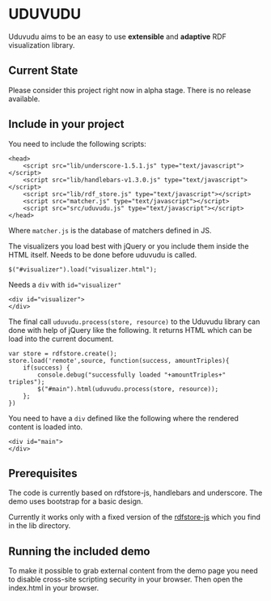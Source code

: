 UDUVUDU
=======

Uduvudu aims to be an easy to use **extensible** and **adaptive** RDF visualization library.

Current State
-------------
Please consider this project right now in alpha stage. There is no release available.

Include in your project
-----------------------

You need to include the following scripts:

    <head>
        <script src="lib/underscore-1.5.1.js" type="text/javascript"></script>
        <script src="lib/handlebars-v1.3.0.js" type="text/javascript"></script>
        <script src="lib/rdf_store.js" type="text/javascript"></script>
        <script src="matcher.js" type="text/javascript"></script>
        <script src="src/uduvudu.js" type="text/javascript"></script>
    </head>

Where `matcher.js` is the database of matchers defined in JS.

The visualizers you load best with jQuery or you include them inside the HTML itself. Needs to be done before uduvudu is called.

    $("#visualizer").load("visualizer.html");

Needs a `div` with `id="visualizer"`

    <div id="visualizer">
    </div>

The final call `uduvudu.process(store, resource)` to the Uduvudu library can done with help of jQuery like the following. It returns HTML which can be load into the current document.

    var store = rdfstore.create();
    store.load('remote',source, function(success, amountTriples){
        if(success) {
            console.debug("successfully loaded "+amountTriples+" triples");
            $("#main").html(uduvudu.process(store, resource));
        }; 
    })

You need to have a `div` defined like the following where the rendered content is loaded into.

    <div id="main">
    </div>

Prerequisites
-------------
The code is currently based on rdfstore-js, handlebars and underscore. The demo uses bootstrap for a basic design.

Currently it works only with a fixed version of the [rdfstore-js](https://raw2.github.com/l00mi/rdfstore-js/master/dist/browser/rdf_store.js "rdf_store.js") which you find in the lib directory.


Running the included demo
-------------------------
To make it possible to grab external content from the demo page you need to disable cross-site scripting security in your browser. Then open the index.html in your browser.
